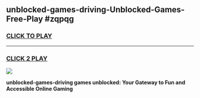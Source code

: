 
## unblocked-games-driving-Unblocked-Games-Free-Play #zqpqg
<h3>
<a href="https://us.freeplayer.one?title=unblocked-games-driving&ref=9M">CLICK TO PLAY</a></h3>
<hr>

<h3>
<a href="https://us.freeplayer.one?title=unblocked-games-driving&ref=9M">CLICK 2 PLAY</a>
  
</h3>

<a href="https://us.freeplayer.one?title=unblocked-games-driving&ref=9M"><img src="https://clearcache.store/games.png"></a>


**unblocked-games-driving games unblocked: Your Gateway to Fun and Accessible Online Gaming**
